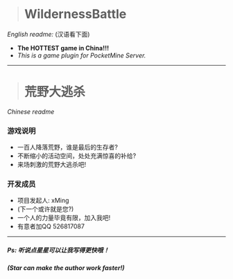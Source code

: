 > # **WildernessBattle**
*English readme:* (汉语看下面)
* **The HOTTEST game in China!!!**
* *This is a game plugin for PocketMine Server.*
---
> # **荒野大逃杀**
*Chinese readme*
### 游戏说明
* 一百人降落荒野，谁是最后的生存者?
* 不断缩小的活动空间，处处充满惊喜的补给?
* 来场刺激的荒野大逃杀吧!
### 开发成员
* 项目发起人: xMing
* (下一个或许就是您?)
* 一个人的力量毕竟有限，加入我吧!
* 有意者加QQ 526817087
---
##### *Ps: 听说点星星可以让我写得更快哦！*
##### *(Star can make the author work faster!)*
